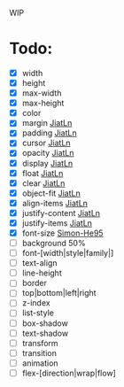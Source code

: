 WIP

# Todo:

- [x] width
- [x] height
- [x] max-width
- [x] max-height
- [x] color
- [x] margin [JiatLn](https://github.com/JiatLn)
- [x] padding [JiatLn](https://github.com/JiatLn)
- [x] cursor [JiatLn](https://github.com/JiatLn)
- [x] opacity [JiatLn](https://github.com/JiatLn)
- [x] display [JiatLn](https://github.com/JiatLn)
- [x] float [JiatLn](https://github.com/JiatLn)
- [x] clear [JiatLn](https://github.com/JiatLn)
- [x] object-fit [JiatLn](https://github.com/JiatLn)
- [x] align-items [JiatLn](https://github.com/JiatLn)
- [x] justify-content [JiatLn](https://github.com/JiatLn)
- [x] justify-items [JiatLn](https://github.com/JiatLn)
- [x] font-size [Simon-He95](https://github.com/Simon-He95)
- [ ] background 50%
- [ ] font-\[width|style|family|\]
- [ ] text-align
- [ ] line-height
- [ ] border
- [ ] top|bottom|left|right
- [ ] z-index
- [ ] list-style
- [ ] box-shadow
- [ ] text-shadow
- [ ] transform
- [ ] transition
- [ ] animation
- [ ] flex-\[direction|wrap|flow\]
